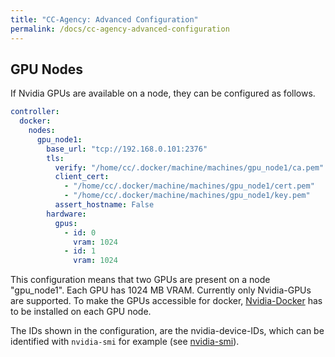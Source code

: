 ```yaml
---
title: "CC-Agency: Advanced Configuration"
permalink: /docs/cc-agency-advanced-configuration
---
```



## GPU Nodes

If Nvidia GPUs are available on a node, they can be configured as follows.

```yaml
controller:
  docker:
    nodes:
      gpu_node1:
        base_url: "tcp://192.168.0.101:2376"
        tls:
          verify: "/home/cc/.docker/machine/machines/gpu_node1/ca.pem"
          client_cert:
            - "/home/cc/.docker/machine/machines/gpu_node1/cert.pem"
            - "/home/cc/.docker/machine/machines/gpu_node1/key.pem"
          assert_hostname: False
        hardware:
          gpus:
            - id: 0
              vram: 1024
            - id: 1
              vram: 1024
```

This configuration means that two GPUs are present on a node "gpu\_node1".
Each GPU has 1024 MB VRAM.
Currently only Nvidia-GPUs are supported. To make the GPUs accessible for docker, [Nvidia-Docker](https://github.com/NVIDIA/nvidia-docker) has to be installed on each GPU node.

The IDs shown in the configuration, are the nvidia-device-IDs, which can be identified with `nvidia-smi` for example
(see [nvidia-smi](https://developer.nvidia.com/nvidia-system-management-interface)).
